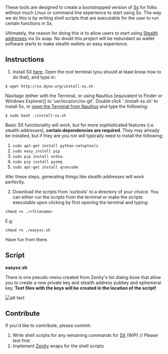These tools are designed to create a bootstrapped version of [Sx](https://sx.dyne.org/) for folks without much Linux or command line experience to start using Sx. The way we do this is by writing shell scripts that are executable for the user to run certain functions in Sx. 

Ultimately, the reason for doing this is to allow users to start using [Stealth addresses](https://wiki.unsystem.net/index.php/DarkWallet/Stealth) via Sx asap. No doubt this project will be redundant as wallet software starts to make stealth wallets an easy experience.

## Instructions

1) Install SX [here](https://github.com/spesmilo/sx). Open the root terminal (you should at least know how to do that), and type in:

```$ wget http://sx.dyne.org/install-sx.sh```

Navitage (either with the Terminal, or using Nautilus [equivalent to Finder or Windows Explorer]) to 'usr/loca/src/sx-git'. Double click './install-sx.sh' to install Sx, or [open the Terminal from Nautilus](http://askubuntu.com/questions/207442/how-to-add-open-terminal-here-to-nautilus-context-menu) and type the folllowing:

```$ sudo bash ./install-sx.sh```

Basic SX functionality will work, but for more sophisticated features (i.e. stealth addresses), **certain dependencies are required**. They may already be installed, but if they are you not will typically need to install the following:

1. ```sudo apt-get install python-setuptools```  
2. ```sudo easy_install pip```  
3. ```sudo pip install ecdsa```  
4. ```sudo pip install pyzmq```
5. ```sudo apt-get install qrencode```

Afer these steps, generating things like stealth addresses will work perfectly.

2) Download the scripts from 'sx/tools' to a directory of your choice. You can either run the scripts from the terminal or make the scripts executable upon clicking by first opening the terminal and typing:

```chmod +x ./<filename>```

E.g.

```chmod +x ./easysx.sh```

Have fun from there.

## Script

**easysx.sh**

There is one pseudo-menu created from Zenity's list dialog boxe that allow you to create a new private key and stealth address pubkey and ephemeral key. **Text files with the keys will be created in the location of the script!**

![alt text](http://s27.postimg.org/wehwwkcgz/GUI_3.png "Pseudo-Menu")

## Contribute

If you'd like to contribute, please commit: 

1. Write shell scripts for any remaining commands for [SX](https://sx.dyne.org/) (WIP) // Please test first
2. Implement [Zenity](http://www.howtogeek.com/107537/how-to-make-simple-graphical-shell-scripts-with-zenity-on-linux/) wraps for the shell scripts
